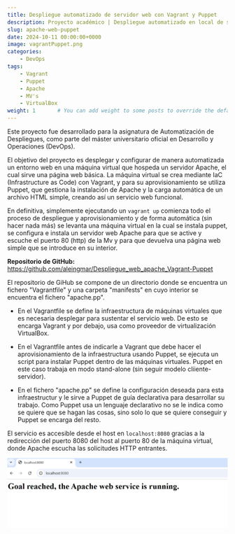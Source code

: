 ```yaml
---
title: Despliegue automatizado de servidor web con Vagrant y Puppet
description: Proyecto académico | Despliegue automatizado en local de servidor web Apache utilizando Vagrant y Puppet.
slug: apache-web-puppet
date: 2024-10-11 00:00:00+0000
image: vagrantPuppet.png
categories:
    - DevOps
tags:
    - Vagrant
    - Puppet
    - Apache
    - MV's
    - VirtualBox
weight: 1       # You can add weight to some posts to override the default sorting (date descending)
---
```


Este proyecto fue desarrollado para la asignatura de Automatización de Despliegues, como parte del máster universitario oficial en Desarrollo y Operaciones (DevOps).

El objetivo del proyecto es desplegar y configurar de manera automatizada un entorno web en una máquina virtual que hospeda un servidor Apache, el cual sirve una página web básica. La máquina virtual se crea mediante IaC (Infrastructure as Code) con Vagrant, y para su aprovisionamiento se utiliza Puppet, que gestiona la instalación de Apache y la carga automática de un archivo HTML simple, creando así un servicio web funcional.

En definitiva, simplemente ejecutando un `vagrant up` comienza todo el proceso de despliegue y aprovisionamiento y de forma automática (sin hacer nada más) se levanta una máquina virtual en la cual se instala puppet, se configura e instala un servidor web Apache para que se active y escuche el puerto 80 (http) de la Mv y para que devuelva una página web simple que se introduce en su interior.

**Repositorio de GitHub:** https://github.com/aleingmar/Despliegue_web_apache_Vagrant-Puppet


El repositorio de GiHub se compone de un directorio donde se encuentra un fichero "Vagrantfile" y una carpeta "manifests" en cuyo interior se encuentra el fichero "apache.pp".

- En el Vagrantfile se define la infraestructura de máquinas virtuales que es necesaria desplegar para sustentar el servicio web. De esto se encarga Vagrant y por debajo, usa como proveedor de virtualización VirtualBox.

 - En el Vagrantfile antes de indicarle a Vagrant que debe hacer el aprovisionamiento de la infraestructura usando Puppet, se ejecuta un script para instalar Puppet dentro de las máquinas virtuales. Puppet en este caso trabaja en modo stand-alone (sin seguir modelo cliiente-servidor).

- En el fichero "apache.pp" se define la configuración deseada para esta infraestructur y le sirve a Puppet de guía declarativa para desarrollar su trabajo. Como Puppet usa un lenguaje declarativo no se le indica como se quiere que se hagan las cosas, sino solo lo que se quiere conseguir y Puppet se encarga del resto.


El servicio es accesible desde el host en `localhost:8080` gracias a la redirección del puerto 8080 del host al puerto 80 de la máquina virtual, donde Apache escucha las solicitudes HTTP entrantes.

![Contenido de página web servido por apache](localhost.png)
